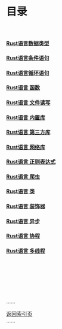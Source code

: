 # 目录

<br />

#### [Rust语言数据类型](datetype/Readme.md)

#### [Rust语言条件语句](condition/Readme.md)

#### [Rust语言循环语句](loop/Readme.md)

#### [Rust语言 函数](function/Readme.md)

#### [Rust语言 文件读写](file_io/Readme.md)

#### [Rust语言 内置库](common_built-in_Libraries/Readme.md)

#### [Rust语言 第三方库](common_third_party_libraries/Readme.md)

#### [Rust语言 网络库](network_libraries/Readme.md)

#### [Rust语言 正则表达式](regular_expression/Readme.md)

#### [Rust语言 爬虫](spider/Readme.md)

#### [Rust语言 类](class/Readme.md)

#### [Rust语言 装饰器](Decorators/Readme.md)

#### [Rust语言 异步](asyncio/Readme.md)

#### [Rust语言 协程](coroutines/Readme.md)

#### [Rust语言 多线程](multithreading/Readme.md)

<br />
<br />
<br />
<br />
<br />

......

[返回索引页](Readme.md)  
......    
